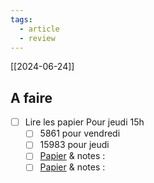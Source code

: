 ```yaml
---
tags:
  - article
  - review
---
```

[[2024-06-24]]

## A faire
 - [ ] Lire les papier Pour jeudi 15h
	 - [ ] 5861 pour vendredi
	 - [ ] 15983 pour jeudi
	 - [ ] [Papier](https://cloud.teklia.com/index.php/apps/onlyoffice/s/YFq4mDGy54ZcGLi?fileId=476141) & notes : 
	 - [ ] [Papier](https://cloud.teklia.com/index.php/apps/onlyoffice/s/YFq4mDGy54ZcGLi?fileId=476136) & notes : 